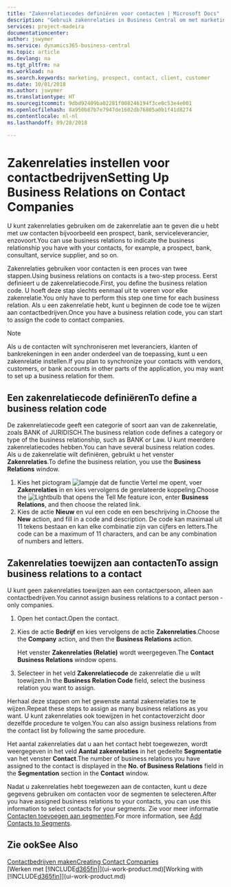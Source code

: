 ```yaml
---
title: "Zakenrelatiecodes definiëren voor contacten | Microsoft Docs"
description: "Gebruik zakenrelaties in Business Central om met marketing te helpen en de zakenrelatie aan te geven die u hebt met uw prospects, cliënten, en klanten, bijvoorbeeld, een bank- of serviceleverancier."
services: project-madeira
documentationcenter: 
author: jswymer
ms.service: dynamics365-business-central
ms.topic: article
ms.devlang: na
ms.tgt_pltfrm: na
ms.workload: na
ms.search.keywords: marketing, prospect, contact, client, customer
ms.date: 10/01/2018
ms.author: jswymer
ms.translationtype: HT
ms.sourcegitcommit: 9dbd92409ba02281f008246194f3ce0c53e4e001
ms.openlocfilehash: 8a950b87b7e7947de1602db76805a0b1f41d8274
ms.contentlocale: nl-nl
ms.lasthandoff: 09/28/2018

---
```

# <a name="setting-up-business-relations-on-contact-companies"></a><span data-ttu-id="146e6-103">Zakenrelaties instellen voor contactbedrijven</span><span class="sxs-lookup"><span data-stu-id="146e6-103">Setting Up Business Relations on Contact Companies</span></span>
<span data-ttu-id="146e6-104">U kunt zakenrelaties gebruiken om de zakenrelatie aan te geven die u hebt met uw contacten bijvoorbeeld een prospect, bank, serviceleverancier, enzovoort.</span><span class="sxs-lookup"><span data-stu-id="146e6-104">You can use business relations to indicate the business relationship you have with your contacts, for example, a prospect, bank, consultant, service supplier, and so on.</span></span>

<span data-ttu-id="146e6-105">Zakenrelaties gebruiken voor contacten is een proces van twee stappen.</span><span class="sxs-lookup"><span data-stu-id="146e6-105">Using business relations on contacts is a two-step process.</span></span> <span data-ttu-id="146e6-106">Eerst definieert u de zakenrelatiecode.</span><span class="sxs-lookup"><span data-stu-id="146e6-106">First, you define the business relation code.</span></span> <span data-ttu-id="146e6-107">U hoeft deze stap slechts eenmaal uit te voeren voor elke zakenrelatie.</span><span class="sxs-lookup"><span data-stu-id="146e6-107">You only have to perform this step one time for each business relation.</span></span> <span data-ttu-id="146e6-108">Als u een zakenrelatie hebt, kunt u beginnen de code toe te wijzen aan contactbedrijven.</span><span class="sxs-lookup"><span data-stu-id="146e6-108">Once you have a business relation code, you can start to assign the code to contact companies.</span></span>

> [!NOTE]  
>   <span data-ttu-id="146e6-109">Als u de contacten wilt synchroniseren met leveranciers, klanten of bankrekeningen in een ander onderdeel van de toepassing, kunt u een zakenrelatie instellen.</span><span class="sxs-lookup"><span data-stu-id="146e6-109">If you plan to synchronize your contacts with vendors, customers, or bank accounts in other parts of the application, you may want to set up a business relation for them.</span></span>

## <a name="to-define-a-business-relation-code"></a><span data-ttu-id="146e6-110">Een zakenrelatiecode definiëren</span><span class="sxs-lookup"><span data-stu-id="146e6-110">To define a business relation code</span></span>
<span data-ttu-id="146e6-111">De zakenrelatiecode geeft een categorie of soort aan van de zakenrelatie, zoals BANK of JURIDISCH.</span><span class="sxs-lookup"><span data-stu-id="146e6-111">The business relation code defines a category or type of the business relationship, such as BANK or Law.</span></span> <span data-ttu-id="146e6-112">U kunt meerdere zakenrelatiecodes hebben.</span><span class="sxs-lookup"><span data-stu-id="146e6-112">You can have several business relation codes.</span></span> <span data-ttu-id="146e6-113">Als u de zakenrelatie wilt definiëren, gebruikt u het venster **Zakenrelaties**.</span><span class="sxs-lookup"><span data-stu-id="146e6-113">To define the business relation, you use the **Business Relations** window.</span></span>

1. <span data-ttu-id="146e6-114">Kies het pictogram ![lampje dat de functie Vertel me opent](media/ui-search/search_small.png "Vertel me wat u wilt doen"), voer **Zakenrelaties** in en kies vervolgens de gerelateerde koppeling.</span><span class="sxs-lookup"><span data-stu-id="146e6-114">Choose the ![Lightbulb that opens the Tell Me feature](media/ui-search/search_small.png "Tell me what you want to do") icon, enter **Business Relations**, and then choose the related link.</span></span>
2. <span data-ttu-id="146e6-115">Kies de actie **Nieuw** en vul een code en een beschrijving in.</span><span class="sxs-lookup"><span data-stu-id="146e6-115">Choose the **New** action, and fill in a code and description.</span></span> <span data-ttu-id="146e6-116">De code kan maximaal uit 11 tekens bestaan en kan elke combinatie zijn van cijfers en letters.</span><span class="sxs-lookup"><span data-stu-id="146e6-116">The code can be a maximum of 11 characters, and can be any combination of numbers and letters.</span></span>

## <a name="AssignBusRelContact"></a> <span data-ttu-id="146e6-117">Zakenrelaties toewijzen aan contacten</span><span class="sxs-lookup"><span data-stu-id="146e6-117">To assign business relations to a contact</span></span>
<span data-ttu-id="146e6-118">U kunt geen zakenrelaties toewijzen aan een contactpersoon, alleen aan contactbedrijven.</span><span class="sxs-lookup"><span data-stu-id="146e6-118">You cannot assign business relations to a contact person - only companies.</span></span>

1. <span data-ttu-id="146e6-119">Open het contact.</span><span class="sxs-lookup"><span data-stu-id="146e6-119">Open the contact.</span></span>
2. <span data-ttu-id="146e6-120">Kies de actie **Bedrijf** en kies vervolgens de actie **Zakenrelaties**.</span><span class="sxs-lookup"><span data-stu-id="146e6-120">Choose the **Company** action, and then the **Business Relations** action.</span></span>

    <span data-ttu-id="146e6-121">Het venster **Zakenrelaties (Relatie)** wordt weergegeven.</span><span class="sxs-lookup"><span data-stu-id="146e6-121">The **Contact Business Relations** window opens.</span></span>
3. <span data-ttu-id="146e6-122">Selecteer in het veld **Zakenrelatiecode** de zakenrelatie die u wilt toewijzen.</span><span class="sxs-lookup"><span data-stu-id="146e6-122">In the **Business Relation Code** field, select the business relation you want to assign.</span></span>

<span data-ttu-id="146e6-123">Herhaal deze stappen om het gewenste aantal zakenrelaties toe te wijzen.</span><span class="sxs-lookup"><span data-stu-id="146e6-123">Repeat these steps to assign as many business relations as you want.</span></span> <span data-ttu-id="146e6-124">U kunt zakenrelaties ook toewijzen in het contactoverzicht door dezelfde procedure te volgen.</span><span class="sxs-lookup"><span data-stu-id="146e6-124">You can also assign business relations from the contact list by following the same procedure.</span></span>

<span data-ttu-id="146e6-125">Het aantal zakenrelaties dat u aan het contact hebt toegewezen, wordt weergegeven in het veld **Aantal zakenrelaties** in het gedeelte **Segmentatie** van het venster **Contact**.</span><span class="sxs-lookup"><span data-stu-id="146e6-125">The number of business relations you have assigned to the contact is displayed in the **No. of Business Relations** field in the **Segmentation** section in the **Contact** window.</span></span>

<span data-ttu-id="146e6-126">Nadat u zakenrelaties hebt toegewezen aan de contacten, kunt u deze gegevens gebruiken om contacten voor de segmenten te selecteren.</span><span class="sxs-lookup"><span data-stu-id="146e6-126">After you have assigned business relations to your contacts, you can use this information to select contacts for your segments.</span></span> <span data-ttu-id="146e6-127">Zie voor meer informatie [Contacten toevoegen aan segmenten](marketing-add-contact-segment.md).</span><span class="sxs-lookup"><span data-stu-id="146e6-127">For more information, see [Add Contacts to Segments](marketing-add-contact-segment.md).</span></span>

## <a name="see-also"></a><span data-ttu-id="146e6-128">Zie ook</span><span class="sxs-lookup"><span data-stu-id="146e6-128">See Also</span></span>
[<span data-ttu-id="146e6-129">Contactbedrijven maken</span><span class="sxs-lookup"><span data-stu-id="146e6-129">Creating Contact Companies</span></span>](marketing-create-contact-companies.md)  
<span data-ttu-id="146e6-130">[Werken met [!INCLUDE[d365fin](includes/d365fin_md.md)]](ui-work-product.md)</span><span class="sxs-lookup"><span data-stu-id="146e6-130">[Working with [!INCLUDE[d365fin](includes/d365fin_md.md)]](ui-work-product.md)</span></span>

